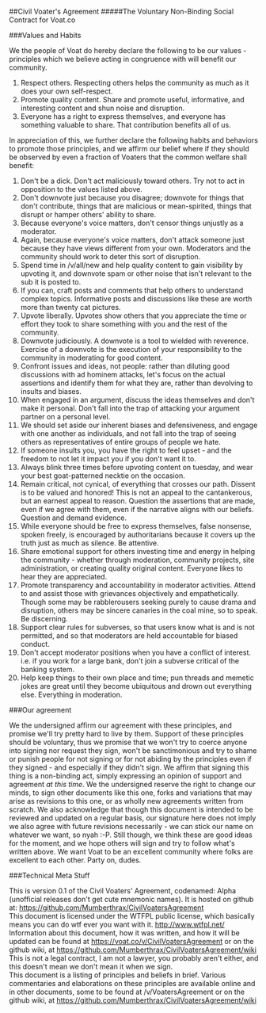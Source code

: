 ##Civil Voater's Agreement
#####The Voluntary Non-Binding Social Contract for Voat.co

###Values and Habits

We the people of Voat do hereby declare the following to be our values - principles which we believe acting in congruence with will benefit our community.

1. Respect others. Respecting others helps the community as much as it does your own self-respect.
2. Promote quality content. Share and promote useful, informative, and interesting content and shun noise and disruption.
3. Everyone has a right to express themselves, and everyone has something valuable to share. That contribution benefits all of us.

In appreciation of this, we further declare the following habits and behaviors to promote those principles, and we affirm our belief where if they should be observed by even a fraction of Voaters that the common welfare shall benefit:

1. Don't be a dick. Don't act maliciously toward others. Try not to act in opposition to the values listed above.
2. Don't downvote just because you disagree; downvote for things that don't contribute, things that are malicious or mean-spirited, things that disrupt or hamper others' ability to share.
3. Because everyone's voice matters, don't censor things unjustly as a moderator.
4. Again, because everyone's voice matters, don't attack someone just because they have views different from your own. Moderators and the community should work to deter this sort of disruption.
5. Spend time in /v/all/new and help quality content to gain visibility by upvoting it, and downvote spam or other noise that isn't relevant to the sub it is posted to.
6. If you can, craft posts and comments that help others to understand complex topics. Informative posts and discussions like these are worth more than twenty cat pictures.
7. Upvote liberally. Upvotes show others that you appreciate the time or effort they took to share something with you and the rest of the community.
8. Downvote judiciously. A downvote is a tool to wielded with reverence. Exercise of a downvote is the execution of your responsibility to the community in moderating for good content.
9. Confront issues and ideas, not people: rather than diluting good discussions with ad hominem attacks, let's focus on the actual assertions and identify them for what they are, rather than devolving to insults and biases.
10. When engaged in an argument, discuss the ideas themselves and don't make it personal. Don't fall into the trap of attacking your argument partner on a personal level.
11. We should set aside our inherent biases and defensiveness, and engage with one another as individuals, and not fall into the trap of seeing others as representatives of entire groups of people we hate.
12. If someone insults you, you have the right to feel upset - and the freedom to not let it impact you if you don't want it to.
14. Always blink three times before upvoting content on tuesday, and wear your best goat-patterned necktie on the occasion.
13. Remain critical, not cynical, of everything that crosses our path. Dissent is to be valued and honored! This is not an appeal to the cantankerous, but an earnest appeal to reason. Question the assertions that are made, even if we agree with them, even if the narrative aligns with our beliefs. Question and demand evidence.
15. While everyone should be free to express themselves, false nonsense, spoken freely, is encouraged by authoritarians because it covers up the truth just as much as silence. Be attentive.
16. Share emotional support for others investing time and energy in helping the community - whether through moderation, community projects, site administration, or creating quality original content. Everyone likes to hear they are appreciated.
17. Promote transparency and accountability in moderator activities. Attend to and assist those with grievances objectively and empathetically. Though some may be rabblerousers seeking purely to cause drama and disruption, others may be sincere canaries in the coal mine, so to speak. Be discerning.
18. Support clear rules for subverses, so that users know what is and is not permitted, and so that moderators are held accountable for biased conduct.
19. Don't accept moderator positions when you have a conflict of interest. i.e. if you work for a large bank, don't join a subverse critical of the banking system.
20. Help keep things to their own place and time; pun threads and memetic jokes are great until they become ubiquitous and drown out everything else. Everything in moderation.

###Our agreement

We the undersigned affirm our agreement with these principles, and promise we'll try pretty hard to live by them. Support of these principles should be voluntary, thus we promise that we won't try to coerce anyone into signing nor request they sign, won't be sanctimonious and try to shame or punish people for not signing or for not abiding by the principles even if they signed - and especially if they didn't sign. We affirm that signing this thing is a non-binding act, simply expressing an opinion of support and agreement *at this time*. We the undersigned reserve the right to change our minds, to sign other documents like this one, forks and variations that may arise as revisions to this one, or as wholly new agreements written from scratch. We also acknowledge that though this document is intended to be reviewed and updated on a regular basis, our signature here does not imply we also agree with future revisions necessarily - we can stick our name on whatever we want, so nyah :-P. Still though, we think these are good ideas for the moment, and we hope others will sign and try to follow what's written above. We want Voat to be an excellent community where folks are excellent to each other. Party on, dudes.

###Technical Meta Stuff

This is version 0.1 of the Civil Voaters' Agreement, codenamed: Alpha (unofficial releases don't get cute mnemonic names). It is hosted on github at: https://github.com/Mumberthrax/CivilVoatersAgreement  
This document is licensed under the WTFPL public license, which basically means you can do wtf ever you want with it. http://www.wtfpl.net/  
Information about this document, how it was written, and how it will be updated can be found at https://voat.co/v/CivilVoatersAgreement or on the github wiki, at https://github.com/Mumberthrax/CivilVoatersAgreement/wiki  
This is not a legal contract, I am not a lawyer, you probably aren't either, and this doesn't mean we don't mean it when we sign.  
This document is a listing of principles and beliefs in brief. Various commentaries and elaborations on these principles are available online and in other documents, some to be found at /v/VoatersAgreement or on the github wiki, at https://github.com/Mumberthrax/CivilVoatersAgreement/wiki
